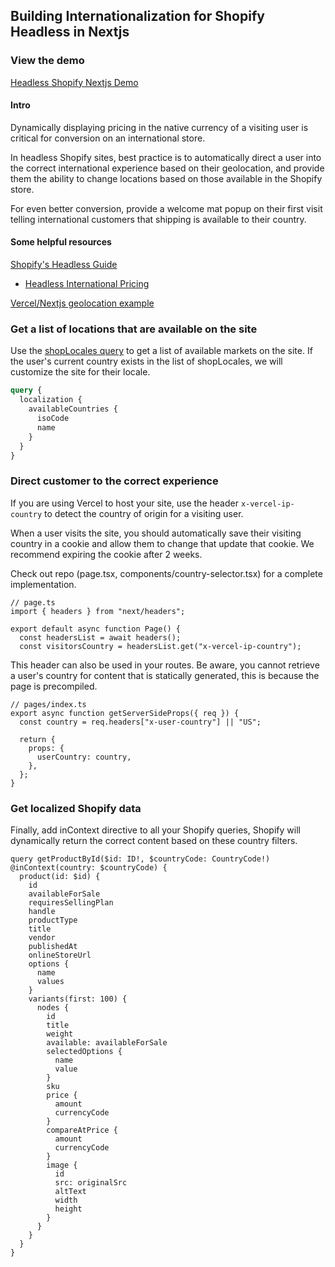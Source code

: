 ## Building Internationalization for Shopify Headless in Nextjs

### View the demo

[Headless Shopify Nextjs Demo](https://mayple-headless-shop-demo.vercel.app/)

#### Intro

Dynamically displaying pricing in the native currency of a visiting user is critical for conversion on an international store.

In headless Shopify sites, best practice is to automatically direct a user into the correct international experience based on their geolocation, and provide them the ability to change locations based on those available in the Shopify store.

For even better conversion, provide a welcome mat popup on their first visit telling international customers that shipping is available to their country.

#### Some helpful resources

[Shopify's Headless Guide](https://shopify.dev/docs/storefronts/headless/building-with-the-storefront-api/markets/)

- [Headless International Pricing](https://shopify.dev/docs/storefronts/headless/building-with-the-storefront-api/markets/international-pricing)

[Vercel/Nextjs geolocation example](https://edge-functions-geolocation.vercel.sh/)

### Get a list of locations that are available on the site

Use the [shopLocales query](https://shopify.dev/docs/api/admin-graphql/latest/queries/shoplocales?language=graphql) to get a list of available markets on the site. If the user's current country exists in the list of shopLocales, we will customize the site for their locale.

```graphql
query {
  localization {
    availableCountries {
      isoCode
      name
    }
  }
}
```

### Direct customer to the correct experience

If you are using Vercel to host your site, use the header `x-vercel-ip-country` to detect the country of origin for a visiting user.

When a user visits the site, you should automatically save their visiting country in a cookie and allow them to change that update that cookie. We recommend expiring the cookie after 2 weeks.

Check out repo (page.tsx, components/country-selector.tsx) for a complete implementation.

```tsx
// page.ts
import { headers } from "next/headers";

export default async function Page() {
  const headersList = await headers();
  const visitorsCountry = headersList.get("x-vercel-ip-country");

```

This header can also be used in your routes. Be aware, you cannot retrieve a user's country for content that is statically generated, this is because the page is precompiled.

```tsx
// pages/index.ts
export async function getServerSideProps({ req }) {
  const country = req.headers["x-user-country"] || "US";

  return {
    props: {
      userCountry: country,
    },
  };
}
```

### Get localized Shopify data

Finally, add inContext directive to all your Shopify queries, Shopify will dynamically return the correct content based on these country filters.

```gql
query getProductById($id: ID!, $countryCode: CountryCode!)
@inContext(country: $countryCode) {
  product(id: $id) {
    id
    availableForSale
    requiresSellingPlan
    handle
    productType
    title
    vendor
    publishedAt
    onlineStoreUrl
    options {
      name
      values
    }
    variants(first: 100) {
      nodes {
        id
        title
        weight
        available: availableForSale
        selectedOptions {
          name
          value
        }
        sku
        price {
          amount
          currencyCode
        }
        compareAtPrice {
          amount
          currencyCode
        }
        image {
          id
          src: originalSrc
          altText
          width
          height
        }
      }
    }
  }
}
```
